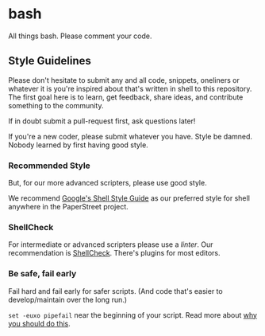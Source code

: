 # bash

All things bash. Please comment your code.

## Style Guidelines

Please don't hesitate to submit any and all code, snippets, oneliners or whatever it is
you're inspired about that's written in shell to this repository. The first goal here is
to learn, get feedback, share ideas, and contribute something to the community.

If in doubt submit a pull-request first, ask questions later!

If you're a new coder, please submit whatever you have. Style be damned. Nobody learned
by first having good style. 

### Recommended Style

But, for our more advanced scripters, please use good style. 

We recommend [Google's Shell Style Guide](https://google.github.io/styleguide/shellguide.html)
as our preferred style for shell anywhere in the PaperStreet project. 

### ShellCheck

For intermediate or advanced scripters please use a _linter_. Our recommendation is 
[ShellCheck](https://www.shellcheck.net/). There's plugins for most editors.

### Be safe, fail early

Fail hard and fail early for safer scripts. (And code that's easier to develop/maintain over the long run.)

`set -euxo pipefail` near the beginning of your script. Read more about 
[why you should do this](https://vaneyckt.io/posts/safer_bash_scripts_with_set_euxo_pipefail/).
